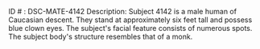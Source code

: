 ID # : DSC-MATE-4142
Description: Subject 4142 is a male human of Caucasian descent. They stand at approximately six feet tall and possess blue clown eyes. The subject's facial feature consists of numerous spots. The subject body's structure resembles that of a monk.
